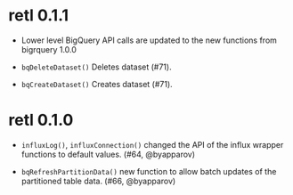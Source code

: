 # retl 0.1.1

* Lower level BigQuery API calls are updated to the new functions from bigrquery 1.0.0

* `bqDeleteDataset()` Deletes dataset (#71).

* `bqCreateDataset()` Creates dataset (#71).

# retl 0.1.0

* `influxLog()`, `influxConnection()` changed the API of the influx wrapper functions to default values. (#64, @byapparov)

* `bqRefreshPartitionData()` new function to allow batch updates of the partitioned table data. (#66, @byapparov)
